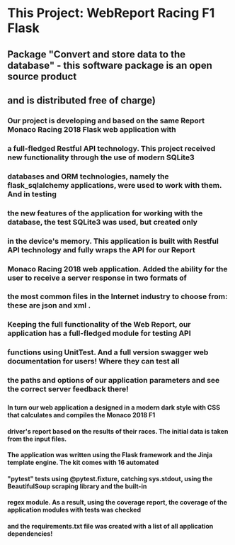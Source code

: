 # This Project: WebReport Racing F1 Flask

## Package "Convert and store data to the database" - this software package is an open source product
## and is distributed free of charge)


### Our project is developing and based on the same Report Monaco Racing 2018 Flask web application with
### a full-fledged Restful API technology. This project received new functionality through the use of modern SQLite3
### databases and ORM technologies, namely the flask_sqlalchemy applications, were used to work with them. And in testing
### the new features of the application for working with the database, the test SQLite3 was used, but created only
### in the device's memory. This application is built with Restful API technology and fully wraps the API for our Report
### Monaco Racing 2018 web application. Added the ability for the user to receive a server response in two formats of
### the most common files in the Internet industry to choose from: these are json and xml .
### Keeping the full functionality of the Web Report, our application has a full-fledged module for testing API
### functions using UnitTest. And a full version swagger web documentation for users! Where they can test all 
### the paths and options of our application parameters and see the correct server feedback there!
###



#### In turn our web application a designed in a modern dark style with CSS that calculates and compiles the Monaco 2018 F1
#### driver's report based on the results of their races. The initial data is taken from the input files. 
#### The application was written using the Flask framework and the Jinja template engine. The kit comes with 16 automated
#### "pytest" tests using @pytest.fixture, catching sys.stdout, using the BeautifulSoup scraping library and the built-in 
#### regex module. As a result, using the coverage report, the coverage of the application modules with tests was checked
#### and the requirements.txt file was created with a list of all application dependencies!
###
